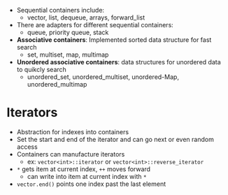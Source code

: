 - Sequential containers include:
	- vector, list, dequeue, arrays, forward_list
- There are adapters for different sequential containers: 
	- queue, priority queue, stack
- **Associative containers**: Implemented sorted data structure for fast search
	- set, multiset, map, multimap
- **Unordered associative containers**: data structures for unordered data to quikcly search
	- unordered_set, unordered_multiset, unordered-Map, unordered_multimap 

# Iterators
- Abstraction for indexes into containers
- Set the start and end of the iterator and can go next or even random access
- Containers can manufacture iterators
	- ex: `vector<int>::iterator` or `vector<int>::reverse_iterator`
- `*` gets item at current index, `++` moves forward
	- can write into item at current index with `*`
- `vector.end()` points one index past the last element

